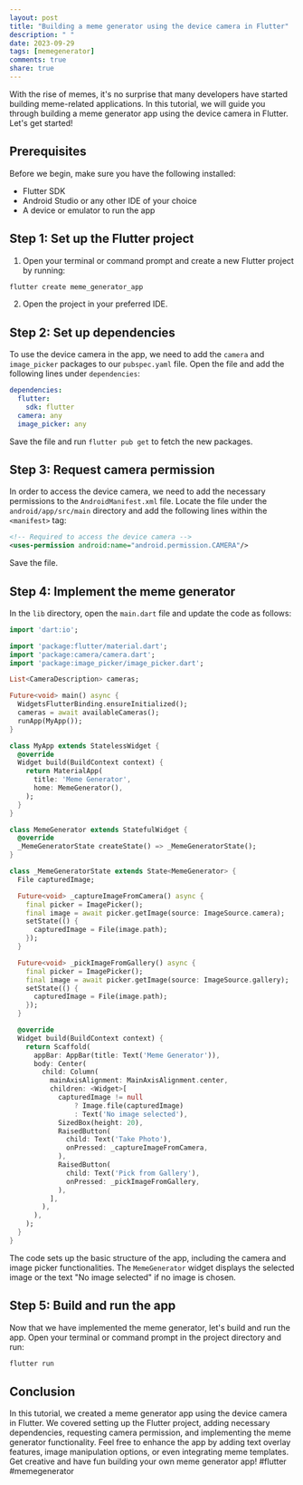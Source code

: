```yaml
---
layout: post
title: "Building a meme generator using the device camera in Flutter"
description: " "
date: 2023-09-29
tags: [memegenerator]
comments: true
share: true
---
```


With the rise of memes, it's no surprise that many developers have started building meme-related applications. In this tutorial, we will guide you through building a meme generator app using the device camera in Flutter. Let's get started!

## Prerequisites
Before we begin, make sure you have the following installed:
- Flutter SDK
- Android Studio or any other IDE of your choice
- A device or emulator to run the app

## Step 1: Set up the Flutter project
 1. Open your terminal or command prompt and create a new Flutter project by running:
```sh
flutter create meme_generator_app
```

 2. Open the project in your preferred IDE.

## Step 2: Set up dependencies
To use the device camera in the app, we need to add the `camera` and `image_picker` packages to our `pubspec.yaml` file. Open the file and add the following lines under `dependencies`:
```yaml
dependencies:
  flutter:
    sdk: flutter
  camera: any
  image_picker: any
```
Save the file and run `flutter pub get` to fetch the new packages.

## Step 3: Request camera permission
In order to access the device camera, we need to add the necessary permissions to the `AndroidManifest.xml` file. Locate the file under the `android/app/src/main` directory and add the following lines within the `<manifest>` tag:
```xml
<!-- Required to access the device camera -->
<uses-permission android:name="android.permission.CAMERA"/>
```
Save the file.

## Step 4: Implement the meme generator
In the `lib` directory, open the `main.dart` file and update the code as follows:

```dart
import 'dart:io';

import 'package:flutter/material.dart';
import 'package:camera/camera.dart';
import 'package:image_picker/image_picker.dart';

List<CameraDescription> cameras;

Future<void> main() async {
  WidgetsFlutterBinding.ensureInitialized();
  cameras = await availableCameras();
  runApp(MyApp());
}

class MyApp extends StatelessWidget {
  @override
  Widget build(BuildContext context) {
    return MaterialApp(
      title: 'Meme Generator',
      home: MemeGenerator(),
    );
  }
}

class MemeGenerator extends StatefulWidget {
  @override
  _MemeGeneratorState createState() => _MemeGeneratorState();
}

class _MemeGeneratorState extends State<MemeGenerator> {
  File capturedImage;

  Future<void> _captureImageFromCamera() async {
    final picker = ImagePicker();
    final image = await picker.getImage(source: ImageSource.camera);
    setState(() {
      capturedImage = File(image.path);
    });
  }

  Future<void> _pickImageFromGallery() async {
    final picker = ImagePicker();
    final image = await picker.getImage(source: ImageSource.gallery);
    setState(() {
      capturedImage = File(image.path);
    });
  }

  @override
  Widget build(BuildContext context) {
    return Scaffold(
      appBar: AppBar(title: Text('Meme Generator')),
      body: Center(
        child: Column(
          mainAxisAlignment: MainAxisAlignment.center,
          children: <Widget>[
            capturedImage != null
                ? Image.file(capturedImage)
                : Text('No image selected'),
            SizedBox(height: 20),
            RaisedButton(
              child: Text('Take Photo'),
              onPressed: _captureImageFromCamera,
            ),
            RaisedButton(
              child: Text('Pick from Gallery'),
              onPressed: _pickImageFromGallery,
            ),
          ],
        ),
      ),
    );
  }
}
```

The code sets up the basic structure of the app, including the camera and image picker functionalities. The `MemeGenerator` widget displays the selected image or the text "No image selected" if no image is chosen.

## Step 5: Build and run the app
Now that we have implemented the meme generator, let's build and run the app. Open your terminal or command prompt in the project directory and run:
```sh
flutter run
```

## Conclusion
In this tutorial, we created a meme generator app using the device camera in Flutter. We covered setting up the Flutter project, adding necessary dependencies, requesting camera permission, and implementing the meme generator functionality. Feel free to enhance the app by adding text overlay features, image manipulation options, or even integrating meme templates. Get creative and have fun building your own meme generator app! #flutter #memegenerator